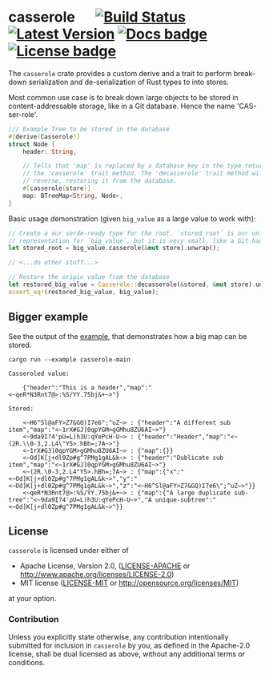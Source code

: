 # casserole &emsp; [![Build Status]][travis] [![Latest Version]][crates.io] [![Docs badge]][Docs link] [![License badge]][License link]

[Build Status]: https://api.travis-ci.org/da-x/casserole.svg?branch=master
[travis]: https://travis-ci.org/da-x/casserole
[Latest Version]: https://img.shields.io/crates/v/casserole.svg
[crates.io]: https://crates.io/crates/casserole
[License badge]: https://img.shields.io/badge/license-MIT%2FApache--2.0-blue.svg
[License link]: https://travis-ci.org/da-x/casserole
[Docs badge]: https://docs.rs/casserole/badge.svg
[Docs link]: https://docs.rs/casserole

The `casserole` crate provides a custom derive and a trait to perform
break-down serialization and de-serialization of Rust types to into stores.

Most common use case is to break down large objects to be stored in
content-addressable storage, like in a Git database. Hence the name
'CAS-ser-role'.

```rust
/// Example Tree to be stored in the database
#[derive(Casserole)]
struct Node {
    header: String,

    // Tells that 'map' is replaced by a database key in the type returned from
    // the 'casserole' trait method. The 'decasserole' trait method will do the
    // reverse, restoring it from the database.
    #[casserole(store)]
    map: BTreeMap<String, Node>,
}
```

Basic usage demonstration (given `big_value` as a large value to work with):

```rust
// Create a our serde-ready type for the root. `stored_root` is our unique
// representation for `big_value`, but it is very small, like a Git hash.
let stored_root = big_value.casserole(&mut store).unwrap();

// <...do other stuff...>

// Restore the origin value from the database
let restored_big_value = Casserole::decasserole(&stored, &mut store).unwrap();
assert_eq!(restored_big_value, big_value);
```

## Bigger example

See the output of the [example](example/main.rs), that demonstrates how a big map
can be stored.


```
cargo run --example casserole-main
```

```
Casseroled value:

    {"header":"This is a header","map":"<~qeR*N3Rnt7@>:%S/YY.75bj&+~>"}

Stored:

    <~H6^Sl@aFY>Z7&GQ)I7e6";^uZ~> : {"header":"A different sub item","map":"<~1rX#GJ]0qpYGM>gGMhu8ZU6AI~>"}
    <~9da9I?4'pU=L)h3U:qYePcH-U~> : {"header":"Header","map":"<~(2R.\\0-3,2.L4\"Y5>.hBh=;7A~>"}
    <~1rX#GJ]0qpYGM>gGMhu8ZU6AI~> : {"map":{}}
    <~Od]K[j+dl0Zp#g^7PMg1gAL&k~> : {"header":"Dublicate sub item","map":"<~1rX#GJ]0qpYGM>gGMhu8ZU6AI~>"}
    <~(2R.\0-3,2.L4"Y5>.hBh=;7A~> : {"map":{"x":"<~Od]K[j+dl0Zp#g^7PMg1gAL&k~>","y":"<~Od]K[j+dl0Zp#g^7PMg1gAL&k~>","z":"<~H6^Sl@aFY>Z7&GQ)I7e6\";^uZ~>"}}
    <~qeR*N3Rnt7@>:%S/YY.75bj&+~> : {"map":{"A large duplicate sub-tree":"<~9da9I?4'pU=L)h3U:qYePcH-U~>","A unique-subtree":"<~Od]K[j+dl0Zp#g^7PMg1gAL&k~>"}}
```


## License

`casserole` is licensed under either of

 * Apache License, Version 2.0, ([LICENSE-APACHE](LICENSE-APACHE) or
   http://www.apache.org/licenses/LICENSE-2.0)
 * MIT license ([LICENSE-MIT](LICENSE-MIT) or
   http://opensource.org/licenses/MIT)

at your option.

### Contribution

Unless you explicitly state otherwise, any contribution intentionally submitted
for inclusion in `casserole` by you, as defined in the Apache-2.0 license,
shall be dual licensed as above, without any additional terms or conditions.
